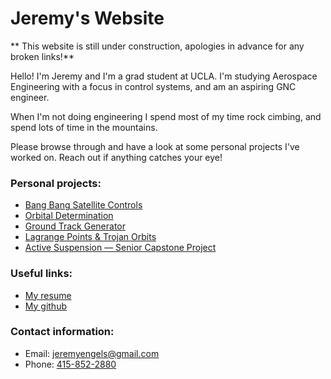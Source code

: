 <script type="text/javascript" async
  src="https://cdnjs.cloudflare.com/ajax/libs/mathjax/2.7.2/MathJax.js?config=TeX-MML-AM_CHTML">
</script>

# Jeremy's Website

** This website is still under construction, apologies in advance for any broken links!**

Hello! I'm Jeremy and I'm a grad student at UCLA. I'm studying Aerospace Engineering with a focus in control systems, and am an aspiring GNC engineer.

When I'm not doing engineering I spend most of my time rock cimbing, and spend lots of time in the mountains.

Please browse through and have a look at some personal projects I've worked on. Reach out if anything catches your eye!

### Personal projects:
* [Bang Bang Satellite Controls](bang-bang.md)
* [Orbital Determination](orbital-determination.md)
* [Ground Track Generator](ground-track.md)
* [Lagrange Points & Trojan Orbits](lagrange-points.md)
* [Active Suspension — Senior Capstone Project](capstone.md)

### Useful links:
* [My resume]()
* [My github](https://github.com/jeremyengels)

### Contact information:
* Email: [jeremyengels@gmail.com](mailto:jeremyengels@gmail.com)
* Phone: [415-852-2880](tel:14158522880)
